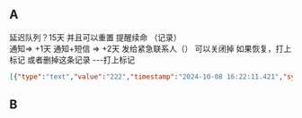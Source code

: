 
























## A

延迟队列？15天  并且可以重置
提醒续命 （记录）  
	通知=> +1天 通知+短信 => +2天 发给紧急联系人（）
	可以关闭掉
如果恢复，打上标记  或者删掉这条记录   ---打上标记


```json
[{"type":"text","value":"222","timestamp":"2024-10-08 16:22:11.421","synced":true},{"type":"text","value":"1111","timestamp":"2024-10-08 16:21:50.566","synced":true}]
```







## B